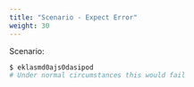 ```yaml
---
title: "Scenario - Expect Error"
weight: 30
---
```


Scenario:

```bash expectError=true
$ eklasmd0ajs0dasipod
# Under normal circumstances this would fail
```